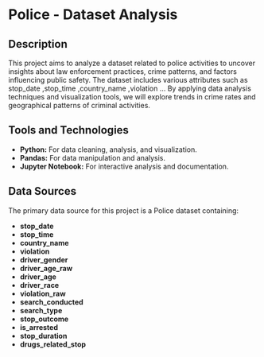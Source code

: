<h1>Police - Dataset Analysis</h1>


<h2>Description</h2>
This project aims to analyze a dataset related to police activities to uncover insights about law enforcement practices, crime patterns, and factors influencing public safety. The dataset includes various attributes such as stop_date ,stop_time ,country_name ,violation  ... By applying data analysis techniques and visualization tools, we will explore trends in crime rates and geographical patterns of criminal activities.
<br />


<h2>Tools and Technologies</h2>
<ul>
    <li><b>Python:</b> For data cleaning, analysis, and visualization.</li>
    <li><b>Pandas:</b> For data manipulation and analysis.</li>
    <li><b>Jupyter Notebook:</b> For interactive analysis and documentation.</li>
</ul>

<h2>Data Sources</h2>
<p>The primary data source for this project is a Police dataset containing:</p>
<ul>
    <li><b>stop_date</b></li>
    <li><b>stop_time</b></li>
    <li><b>country_name</b></li>
    <li><b>violation</b></li>
    <li><b>driver_gender</b></li>
    <li><b>driver_age_raw</b></li>
    <li><b>driver_age</b></li>    
    <li><b>driver_race</b></li>
    <li><b>violation_raw</b></li>
    <li><b>search_conducted</b></li>
    <li><b>search_type</b></li>
    <li><b>stop_outcome</b></li>
    <li><b>is_arrested</b></li>
    <li><b>stop_duration</b></li>
    <li><b>drugs_related_stop</b></li>


</ul>
														
